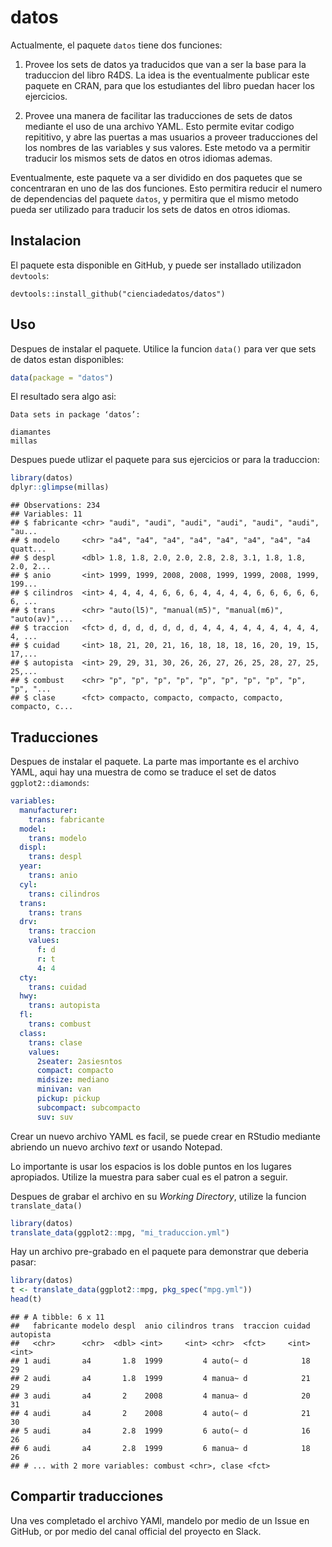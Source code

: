 datos
================

Actualmente, el paquete `datos` tiene dos funciones:

1.  Provee los sets de datos ya traducidos que van a ser la base para la
    traduccion del libro R4DS. La idea is the eventualmente publicar
    este paquete en CRAN, para que los estudiantes del libro puedan
    hacer los ejercicios.

2.  Provee una manera de facilitar las traducciones de sets de datos
    mediante el uso de una archivo YAML. Esto permite evitar codigo
    repititivo, y abre las puertas a mas usuarios a proveer traducciones
    del los nombres de las variables y sus valores. Este metodo va a
    permitir traducir los mismos sets de datos en otros idiomas ademas.

Eventualmente, este paquete va a ser dividido en dos paquetes que se
concentraran en uno de las dos funciones. Esto permitira reducir el
numero de dependencias del paquete `datos`, y permitira que el mismo
metodo pueda ser utilizado para traducir los sets de datos en otros
idiomas.

## Instalacion

El paquete esta disponible en GitHub, y puede ser installado utilizadon
`devtools`:

    devtools::install_github("cienciadedatos/datos")

## Uso

Despues de instalar el paquete. Utilice la funcion `data()` para ver que
sets de datos estan disponibles:

``` r
data(package = "datos")
```

El resultado sera algo asi:

``` 
Data sets in package ‘datos’:

diamantes                 
millas       
```

Despues puede utlizar el paquete para sus ejercicios or para la
traduccion:

``` r
library(datos)
dplyr::glimpse(millas)
```

    ## Observations: 234
    ## Variables: 11
    ## $ fabricante <chr> "audi", "audi", "audi", "audi", "audi", "audi", "au...
    ## $ modelo     <chr> "a4", "a4", "a4", "a4", "a4", "a4", "a4", "a4 quatt...
    ## $ despl      <dbl> 1.8, 1.8, 2.0, 2.0, 2.8, 2.8, 3.1, 1.8, 1.8, 2.0, 2...
    ## $ anio       <int> 1999, 1999, 2008, 2008, 1999, 1999, 2008, 1999, 199...
    ## $ cilindros  <int> 4, 4, 4, 4, 6, 6, 6, 4, 4, 4, 4, 6, 6, 6, 6, 6, 6, ...
    ## $ trans      <chr> "auto(l5)", "manual(m5)", "manual(m6)", "auto(av)",...
    ## $ traccion   <fct> d, d, d, d, d, d, d, 4, 4, 4, 4, 4, 4, 4, 4, 4, 4, ...
    ## $ cuidad     <int> 18, 21, 20, 21, 16, 18, 18, 18, 16, 20, 19, 15, 17,...
    ## $ autopista  <int> 29, 29, 31, 30, 26, 26, 27, 26, 25, 28, 27, 25, 25,...
    ## $ combust    <chr> "p", "p", "p", "p", "p", "p", "p", "p", "p", "p", "...
    ## $ clase      <fct> compacto, compacto, compacto, compacto, compacto, c...

## Traducciones

Despues de instalar el paquete. La parte mas importante es el archivo
YAML, aqui hay una muestra de como se traduce el set de datos
`ggplot2::diamonds`:

``` yml
variables:
  manufacturer:
    trans: fabricante
  model:
    trans: modelo
  displ:
    trans: despl
  year:
    trans: anio
  cyl:
    trans: cilindros
  trans:
    trans: trans
  drv:
    trans: traccion
    values:
      f: d
      r: t
      4: 4
  cty:
    trans: cuidad
  hwy:
    trans: autopista
  fl:
    trans: combust
  class:
    trans: clase
    values:
      2seater: 2asiesntos
      compact: compacto
      midsize: mediano
      minivan: van
      pickup: pickup
      subcompact: subcompacto
      suv: suv
```

Crear un nuevo archivo YAML es facil, se puede crear en RStudio mediante
abriendo un nuevo archivo *text* or usando Notepad.

Lo importante is usar los espacios is los doble puntos en los lugares
apropiados. Utilize la muestra para saber cual es el patron a seguir.

Despues de grabar el archivo en su *Working Directory*, utilize la
funcion `translate_data()`

``` r
library(datos)
translate_data(ggplot2::mpg, "mi_traduccion.yml")
```

Hay un archivo pre-grabado en el paquete para demonstrar que deberia
pasar:

``` r
library(datos)
t <- translate_data(ggplot2::mpg, pkg_spec("mpg.yml"))
head(t)
```

    ## # A tibble: 6 x 11
    ##   fabricante modelo despl  anio cilindros trans  traccion cuidad autopista
    ##   <chr>      <chr>  <dbl> <int>     <int> <chr>  <fct>     <int>     <int>
    ## 1 audi       a4       1.8  1999         4 auto(~ d            18        29
    ## 2 audi       a4       1.8  1999         4 manua~ d            21        29
    ## 3 audi       a4       2    2008         4 manua~ d            20        31
    ## 4 audi       a4       2    2008         4 auto(~ d            21        30
    ## 5 audi       a4       2.8  1999         6 auto(~ d            16        26
    ## 6 audi       a4       2.8  1999         6 manua~ d            18        26
    ## # ... with 2 more variables: combust <chr>, clase <fct>

## Compartir traducciones

Una ves completado el archivo YAMl, mandelo por medio de un Issue en
GitHub, or por medio del canal official del proyecto en Slack.
